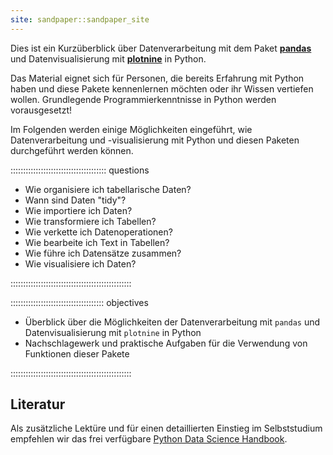 ```yaml
---
site: sandpaper::sandpaper_site
---
```


Dies ist ein Kurzüberblick über Datenverarbeitung mit dem Paket **[pandas](https://pandas.pydata.org)** und Datenvisualisierung mit **[plotnine](https://plotnine.org)** in Python. 

Das Material eignet sich für Personen, die bereits Erfahrung mit Python haben und diese Pakete kennenlernen möchten oder ihr Wissen vertiefen wollen. Grundlegende Programmierkenntnisse in Python werden vorausgesetzt!

Im Folgenden werden einige Möglichkeiten eingeführt, wie Datenverarbeitung und -visualisierung mit Python und diesen Paketen durchgeführt werden können.

:::::::::::::::::::::::::::::::::::::: questions 

- Wie organisiere ich tabellarische Daten?
- Wann sind Daten "tidy"?
- Wie importiere ich Daten?
- Wie transformiere ich Tabellen?
- Wie verkette ich Datenoperationen?
- Wie bearbeite ich Text in Tabellen?
- Wie führe ich Datensätze zusammen?
- Wie visualisiere ich Daten?

::::::::::::::::::::::::::::::::::::::::::::::::

::::::::::::::::::::::::::::::::::::: objectives

- Überblick über die Möglichkeiten der Datenverarbeitung mit `pandas` und Datenvisualisierung mit `plotnine` in Python
- Nachschlagewerk und praktische Aufgaben für die Verwendung von Funktionen dieser Pakete

::::::::::::::::::::::::::::::::::::::::::::::::


## Literatur

Als zusätzliche Lektüre und für einen detaillierten Einstieg im Selbststudium empfehlen wir das frei verfügbare [Python Data Science Handbook](https://jakevdp.github.io/PythonDataScienceHandbook/).
